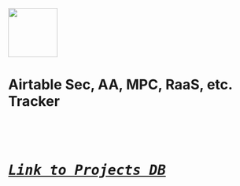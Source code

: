
<img src="https://github.com/r6ra4/tyche/assets/130544801/124fbe5a-a107-40fe-8c95-e575731e9dc2" width="100" height="100"/>
<h1>Airtable Sec, AA, MPC, RaaS, etc. Tracker<h1>
<pre><pre>
<h5><a href="https://airtable.com/appzRSTPqUuu5FHjs/shrIGFUFPhFnvn6AV">Link to Projects DB</a><h5>
